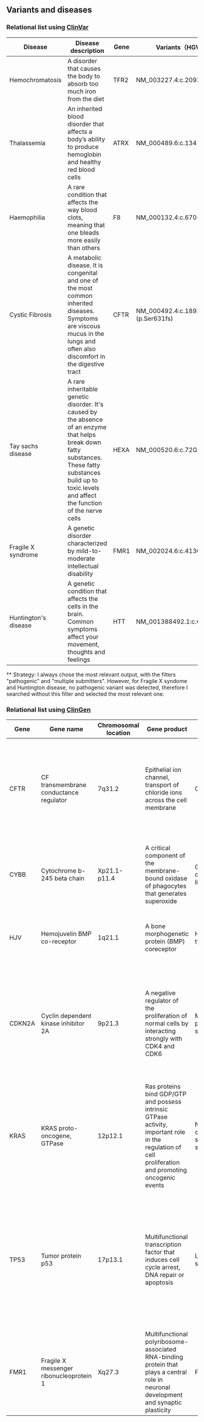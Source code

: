## Variants and diseases

### Relational list using [ClinVar](https://www.ncbi.nlm.nih.gov/clinvar/)

|Disease|Disease description|Gene|Variants（HGVS)|
|-------|-------------------|----|--------|
|Hemochromatosis|A disorder that causes the body to absorb too much iron from the diet|TFR2|NM_003227.4:c.2093_2096de|
|Thalassemia|An inherited blood disorder that affects a body’s ability to produce hemoglobin and healthy red blood cells|ATRX|NM_000489.6:c.134-2A>G|
|Haemophilia|A rare condition that affects the way blood clots, meaning that one bleads more easily than others|F8|NM_000132.4:c.670+1G>A|
|Cystic Fibrosis|A metabolic disease. It is congenital and one of the most common inherited diseases. Symptoms are viscous mucus in the lungs and often also discomfort in the digestive tract|CFTR|NM_000492.4:c.1891dup (p.Ser631fs)|
|Tay sachs disease|A rare inheritable genetic disorder. It's caused by the absence of an enzyme that helps break down fatty substances. These fatty substances build up to toxic levels and affect the function of the nerve cells|HEXA|NM_000520.6:c.72G>A|
|Fragile X syndrome|A genetic disorder characterized by mild-to-moderate intellectual disability|FMR1|NM_002024.6:c.413G>A|
|Huntington's disease|A genetic condition that affects the cells in the brain. Common symptoms affect your movement, thoughts and feelings|HTT|NM_001388492.1:c.6250G>A|

** Strategy: I always chose the most relevant output, with the filters "pathogenic" and "multiple submitters". However, for Fragile X syndome and Huntington disease, no pathogenic variant was detected, therefore I searched without this filter and selected the most relevant one. 

### Relational list using [ClinGen](https://clinicalgenome.org/)

|Gene|Gene name|Chromosomal location|Gene product|Disease|Disease description|
|----|---------|--------------------|------------|-------|-------------------|
|CFTR|CF transmembrane conductance regulator|7q31.2|Epithelial ion channel, transport of chloride ions across the cell membrane|Cystic fibrosis|A genetic disorder characterized by the production of sweat with a high salt content and mucus secretions with an abnormal viscosity|
|CYBB|Cytochrome b-245 beta chain|Xp21.1-p11.4|A critical component of the membrane-bound oxidase of phagocytes that generates superoxide|Granulomatous disease, chronic, X-linked|A rare genetic disorder that causes recurrent infections, inflammation, and granuloma formation|
|HJV|Hemojuvelin BMP co-receptor|1q21.1|A bone morphogenetic protein (BMP) coreceptor |Hemochromatosis type 2A|A rare genetic disorder in young people that causes the body to absorb too much iron|
|CDKN2A|Cyclin dependent kinase inhibitor 2A|9p21.3|A negative regulator of the proliferation of normal cells by interacting strongly with CDK4 and CDK6|Melanoma-pancreatic cancer syndrome|an inherited cancer predisposition syndrome in which mutation carriers have an increased risk of developing malignant melanoma and/or pancreatic cancer.|
|KRAS|KRAS proto-oncogene, GTPase|12p12.1|Ras proteins bind GDP/GTP and possess intrinsic GTPase activity, important role in the regulation of cell proliferation and promoting oncogenic events|Noonan syndome, cardiofaciocutaneous syndrome, Costello syndrome|All three affect many parts of the body, like brain, heart, skin and eyes|
|TP53|Tumor protein p53|17p13.1|Multifunctional transcription factor that induces cell cycle arrest, DNA repair or apoptosis|Li-Fraumeni syndrome|A rare cancer predisposition syndrome characterized by the early-onset of multiple primary cancers such as breast cancer, soft tissue and bone sarcomas, brain tumors and adrenal cortical carcinoma|
|FMR1|Fragile X messenger ribonucleoprotein 1|Xq27.3|Multifunctional polyribosome-associated RNA-binding protein that plays a central role in neuronal development and synaptic plasticity|Fragile X syndrome|A genetic disorder characterized by mild-to-moderate intellectual disability|
